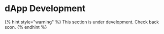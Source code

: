 # dApp Development

{% hint style="warning" %}
This section is under development. Check back soon.
{% endhint %}
